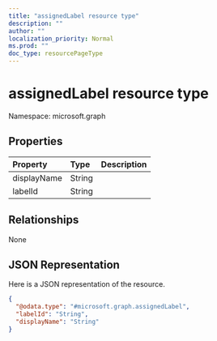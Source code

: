 ```yaml
---
title: "assignedLabel resource type"
description: ""
author: ""
localization_priority: Normal
ms.prod: ""
doc_type: resourcePageType
---
```


# assignedLabel resource type


Namespace: microsoft.graph



## Properties
|Property|Type|Description|
|:---|:---|:---|
|displayName|String||
|labelId|String||

## Relationships
None

## JSON Representation
Here is a JSON representation of the resource.
<!-- {
  "blockType": "resource",
  "@odata.type": "microsoft.graph.assignedLabel"
}
-->
``` json
{
  "@odata.type": "#microsoft.graph.assignedLabel",
  "labelId": "String",
  "displayName": "String"
}
```


